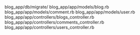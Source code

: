 blog_app/db/migrate/
blog_app/app/models/blog.rb
blog_app/app/models/comment.rb
blog_app/app/models/user.rb
blog_app/app/controllers/blogs_controller.rb
blog_app/app/controllers/comments_controller.rb
blog_app/app/controllers/users_controller.rb
